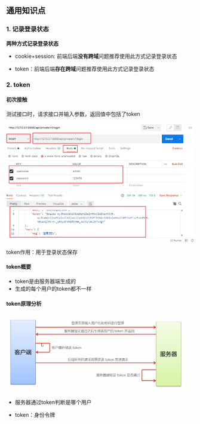 ## 通用知识点



### 1. 记录登录状态

**两种方式记录登录状态**

* cookie+session: 前端后端**没有跨域**问题推荐使用此方式记录登录状态

* token：前端后端**存在跨域**问题推荐使用此方式记录登录状态



### 2. token

#### 初次接触

测试接口时，请求接口并输入参数，返回值中包括了token

<img src="../../../笔记/image/image-20210126160657898.png" alt="image-20210126160657898" style="zoom: 80%;" />

token作用：用于登录状态保存

#### token概要

* token是由服务器端生成的
* 生成的每个用户的token都不一样

#### token原理分析

![image-20210126163325402](../../../笔记/image/image-20210126163707988.png)

* 服务器通过token判断是哪个用户

* token：身份令牌